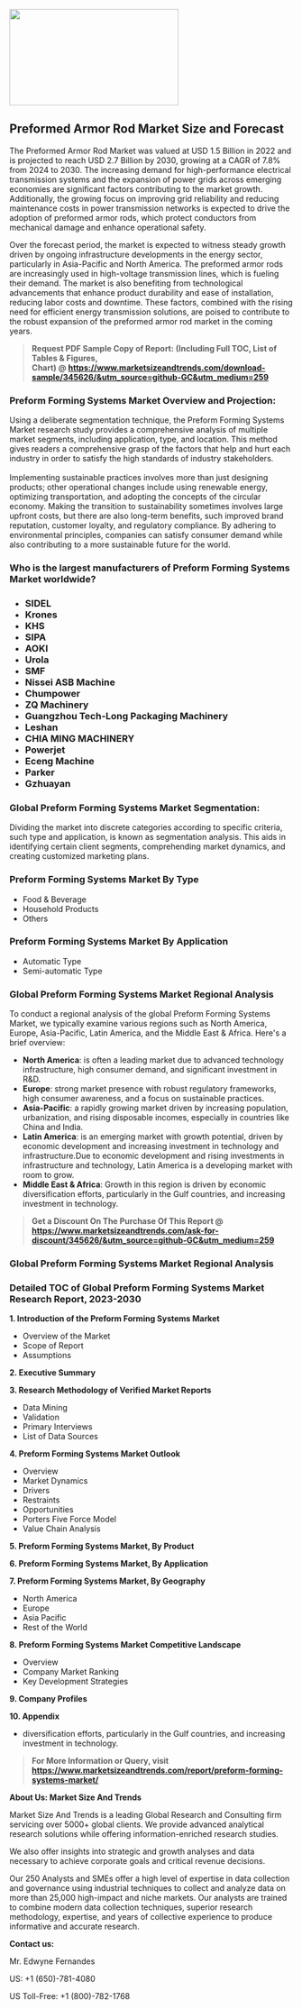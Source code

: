 <p><img class="alignnone size-medium wp-image-20088" src="https://ffe5etoiles.com/wp-content/uploads/2024/12/MST1-300x171.png" alt="" width="300" height="171" /></p><h2>Preformed Armor Rod Market Size and Forecast</h2><p>The Preformed Armor Rod Market was valued at USD 1.5 Billion in 2022 and is projected to reach USD 2.7 Billion by 2030, growing at a CAGR of 7.8% from 2024 to 2030. The increasing demand for high-performance electrical transmission systems and the expansion of power grids across emerging economies are significant factors contributing to the market growth. Additionally, the growing focus on improving grid reliability and reducing maintenance costs in power transmission networks is expected to drive the adoption of preformed armor rods, which protect conductors from mechanical damage and enhance operational safety.</p><p>Over the forecast period, the market is expected to witness steady growth driven by ongoing infrastructure developments in the energy sector, particularly in Asia-Pacific and North America. The preformed armor rods are increasingly used in high-voltage transmission lines, which is fueling their demand. The market is also benefiting from technological advancements that enhance product durability and ease of installation, reducing labor costs and downtime. These factors, combined with the rising need for efficient energy transmission solutions, are poised to contribute to the robust expansion of the preformed armor rod market in the coming years.</p></p><blockquote id="" class=""><strong>Request PDF Sample Copy of Report: (Including Full TOC, List of Tables &amp; Figures, Chart)&nbsp;@&nbsp;<strong><a href="https://www.marketsizeandtrends.com/download-sample/345626/&utm_source=github-GC&utm_medium=259" target="_blank">https://www.marketsizeandtrends.com/download-sample/345626/&utm_source=github-GC&utm_medium=259</a></strong></strong></blockquote><h3 id="" class="">Preform Forming Systems Market&nbsp;Overview and Projection:</h3><p id="" class="">Using a deliberate segmentation technique, the Preform Forming Systems Market research study provides a comprehensive analysis of multiple market segments, including application, type, and location. This method gives readers a comprehensive grasp of the factors that help and hurt each industry in order to satisfy the high standards of industry stakeholders. <br /> <br />Implementing sustainable practices involves more than just designing products; other operational changes include using renewable energy, optimizing transportation, and adopting the concepts of the circular economy. Making the transition to sustainability sometimes involves large upfront costs, but there are also long-term benefits, such improved brand reputation, customer loyalty, and regulatory compliance. By adhering to environmental principles, companies can satisfy consumer demand while also contributing to a more sustainable future for the world.</p><h3 id="" class="">Who is the largest manufacturers of&nbsp;Preform Forming Systems Market worldwide?</h3><h3 class=""><p><ul><li>SIDEL </li><li> Krones </li><li> KHS </li><li> SIPA </li><li> AOKI </li><li> Urola </li><li> SMF </li><li> Nissei ASB Machine </li><li> Chumpower </li><li> ZQ Machinery </li><li> Guangzhou Tech-Long Packaging Machinery </li><li> Leshan </li><li> CHIA MING MACHINERY </li><li> Powerjet </li><li> Eceng Machine </li><li> Parker </li><li> Gzhuayan</li></ul></p></h3><h3 id="" class="">Global&nbsp;Preform Forming Systems Market Segmentation:</h3><p id="" class="">Dividing the market into discrete categories according to specific criteria, such type and application, is known as segmentation analysis. This aids in identifying certain client segments, comprehending market dynamics, and creating customized marketing plans.</p><h3 id="" class="">Preform Forming Systems Market&nbsp;By Type</h3><p><p><ul><li>Food & Beverage</li><li> Household Products</li><li> Others</p></li></ul></p></p><h3 id="" class="">Preform Forming Systems Market&nbsp;By Application</h3><p class=""><p><ul><li>Automatic Type</li><li> Semi-automatic Type</li></ul></p></p><h3 id="" class="">Global Preform Forming Systems Market Regional Analysis</h3><p id="" class="">To conduct a regional analysis of the global Preform Forming Systems Market, we typically examine various regions such as North America, Europe, Asia-Pacific, Latin America, and the Middle East &amp; Africa. Here's a brief overview:</p><ul><li><strong>North America</strong>: is often a leading market due to advanced technology infrastructure, high consumer demand, and significant investment in R&amp;D.</li><li><strong>Europe</strong>: strong market presence with robust regulatory frameworks, high consumer awareness, and a focus on sustainable practices.</li><li><strong>Asia-Pacific</strong>: a rapidly growing market driven by increasing population, urbanization, and rising disposable incomes, especially in countries like China and India.</li><li><strong>Latin America</strong>: is an emerging market with growth potential, driven by economic development and increasing investment in technology and infrastructure.Due to economic development and rising investments in infrastructure and technology, Latin America is a developing market with room to grow.</li><li><strong>Middle East &amp; Africa</strong>: Growth in this region is driven by economic diversification efforts, particularly in the Gulf countries, and increasing investment in technology.</li></ul><blockquote id="" class=""><strong>Get a Discount On The Purchase Of This Report @ <strong><a href="https://www.marketsizeandtrends.com/ask-for-discount/345626/&utm_source=github-GC&utm_medium=259" target="_blank">https://www.marketsizeandtrends.com/ask-for-discount/345626/&utm_source=github-GC&utm_medium=259</a></strong></strong></blockquote><h3 id="" class="">Global Preform Forming Systems Market Regional Analysis</h3><h3 id="" class="">Detailed TOC of Global Preform Forming Systems Market Research Report, 2023-2030</h3><p id="" class=""><strong>1. Introduction of the Preform Forming Systems Market</strong></p><ul><li>Overview of the Market</li><li>Scope of Report</li><li>Assumptions</li></ul><p id="" class=""><strong>2. Executive Summary</strong></p><p id="" class=""><strong>3. Research Methodology of Verified Market Reports</strong></p><ul><li>Data Mining</li><li>Validation</li><li>Primary Interviews</li><li>List of Data Sources</li></ul><p id="" class=""><strong>4. Preform Forming Systems Market Outlook</strong></p><ul><li>Overview</li><li>Market Dynamics</li><li>Drivers</li><li>Restraints</li><li>Opportunities</li><li>Porters Five Force Model</li><li>Value Chain Analysis</li></ul><p id="" class=""><strong>5. Preform Forming Systems Market, By Product</strong></p><p id="" class=""><strong>6. Preform Forming Systems Market, By Application</strong></p><p id="" class=""><strong>7. Preform Forming Systems Market, By Geography</strong></p><ul><li>North America</li><li>Europe</li><li>Asia Pacific</li><li>Rest of the World</li></ul><p id="" class=""><strong>8. Preform Forming Systems Market Competitive Landscape</strong></p><ul><li>Overview</li><li>Company Market Ranking</li><li>Key Development Strategies</li></ul><p id="" class=""><strong>9. Company Profiles</strong></p><p id="" class=""><strong>10. Appendix</strong></p><ul><li>diversification efforts, particularly in the Gulf countries, and increasing investment in technology.</li></ul><blockquote id="" class=""><strong>For More Information or Query, visit <strong><strong><a href="https://www.marketsizeandtrends.com/report/preform-forming-systems-market/" target="_blank">https://www.marketsizeandtrends.com/report/preform-forming-systems-market/</a></strong></strong></strong></blockquote><p id="" class=""><strong>About Us: Market Size And Trends</strong></p><p id="" class="">Market Size And Trends is a leading Global Research and Consulting firm servicing over 5000+ global clients. We provide advanced analytical research solutions while offering information-enriched research studies.</p><p id="" class="">We also offer insights into strategic and growth analyses and data necessary to achieve corporate goals and critical revenue decisions.</p><p id="" class="">Our 250 Analysts and SMEs offer a high level of expertise in data collection and governance using industrial techniques to collect and analyze data on more than 25,000 high-impact and niche markets. Our analysts are trained to combine modern data collection techniques, superior research methodology, expertise, and years of collective experience to produce informative and accurate research.</p><p id="" class=""><strong>Contact us:</strong></p><p id="" class="">Mr. Edwyne Fernandes</p><p id="" class="">US: +1 (650)-781-4080</p><p id="" class="">US Toll-Free: +1 (800)-782-1768</p>
